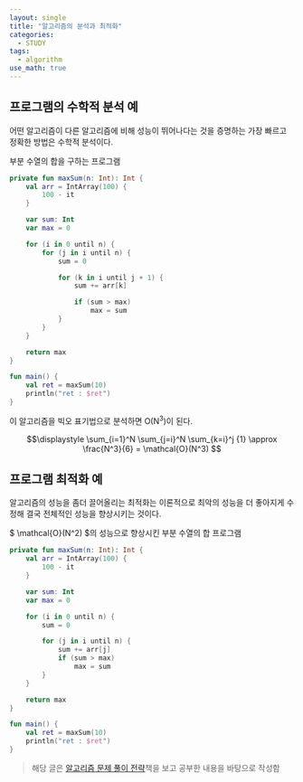 ```yaml
---
layout: single
title: "알고리즘의 분석과 최적화"
categories:
  - STUDY
tags:
  - algorithm
use_math: true
---
```


## 프로그램의 수학적 분석 예

어떤 알고리즘이 다른 알고리즘에 비해 성능이 뛰어나다는 것을 증명하는 가장 빠르고 정확한 방법은 수학적 분석이다.

부분 수열의 합을 구하는 프로그램

```kotlin
private fun maxSum(n: Int): Int {
    val arr = IntArray(100) {
        100 - it
    }

    var sum: Int
    var max = 0

    for (i in 0 until n) {
        for (j in i until n) {
            sum = 0

            for (k in i until j + 1) {
                sum += arr[k]

                if (sum > max)
                    max = sum
            }
        }
    }

    return max
}

fun main() {
    val ret = maxSum(10)
    println("ret : $ret")
}
```

이 알고리즘을 빅오 표기법으로 분석하면 O(N<sup>3</sup>)이 된다.

$$\displaystyle \sum_{i=1}^N \sum_{j=i}^N \sum_{k=i}^j {1} \approx \frac{N^3}{6} = \mathcal{O}(N^3) $$

## 프로그램 최적화 예

알고리즘의 성능을 좀더 끌어올리는 최적화는 이론적으로 최악의 성능을 더 좋아지게 수정해 결국 전체적인 성능을 향상시키는 것이다.

$ \mathcal{O}(N^2) $의 성능으로 향상시킨 부분 수열의 합 프로그램

```kotlin
private fun maxSum(n: Int): Int {
    val arr = IntArray(100) {
        100 - it
    }

    var sum: Int
    var max = 0

    for (i in 0 until n) {
        sum = 0

        for (j in i until n) {
            sum += arr[j]
            if (sum > max)
                max = sum
        }
    }

    return max
}

fun main() {
    val ret = maxSum(10)
    println("ret : $ret")
}
```

> 해당 글은 [알고리즘 문제 풀이 전략](http://www.yes24.com/Product/Goods/25766256)책을 보고 공부한 내용을 바탕으로 작성함
